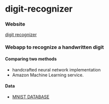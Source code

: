 # digit-recognizer
### Website
[digit recognizer](http://ai.minami.link)

### Webapp to recognize a handwritten digit 

#### Comparing two methods
- handcrafted neural network implementation
- Amazon Machine Learning service.


#### Data
- [MNIST DATABASE](http://yann.lecun.com/exdb/mnist/)

